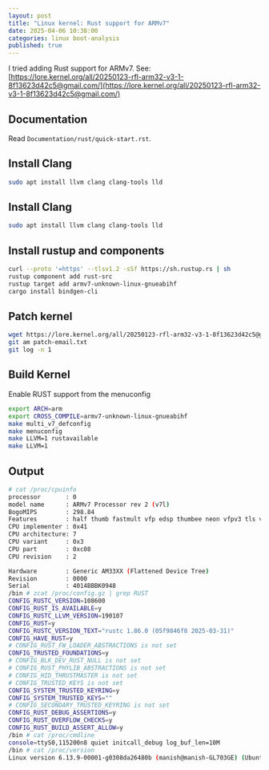 ```yaml
---
layout: post
title: "Linux kernel: Rust support for ARMv7"
date: 2025-04-06 10:38:00
categories: linux boot-analysis
published: true
---
```


I tried adding Rust support for ARMv7. See: [https://lore.kernel.org/all/20250123-rfl-arm32-v3-1-8f13623d42c5@gmail.com/](https://lore.kernel.org/all/20250123-rfl-arm32-v3-1-8f13623d42c5@gmail.com/)

## Documentation

Read `Documentation/rust/quick-start.rst`.

## Install Clang

```sh
sudo apt install llvm clang clang-tools lld

```

## Install Clang

```sh
sudo apt install llvm clang clang-tools lld
```

## Install rustup and components

```sh
curl --proto '=https' --tlsv1.2 -sSf https://sh.rustup.rs | sh
rustup component add rust-src
rustup target add armv7-unknown-linux-gnueabihf
cargo install bindgen-cli
```

## Patch kernel

```sh
wget https://lore.kernel.org/all/20250123-rfl-arm32-v3-1-8f13623d42c5@gmail.com/raw -O patch-email.txt
git am patch-email.txt
git log -n 1
```

## Build Kernel

Enable RUST support from the menuconfig

```sh
export ARCH=arm
export CROSS_COMPILE=armv7-unknown-linux-gnueabihf
make multi_v7_defconfig
make menuconfig
make LLVM=1 rustavailable
make LLVM=1
```

## Output

```sh
# cat /proc/cpuinfo
processor       : 0
model name      : ARMv7 Processor rev 2 (v7l)
BogoMIPS        : 298.84
Features        : half thumb fastmult vfp edsp thumbee neon vfpv3 tls vfpd32
CPU implementer : 0x41
CPU architecture: 7
CPU variant     : 0x3
CPU part        : 0xc08
CPU revision    : 2

Hardware        : Generic AM33XX (Flattened Device Tree)
Revision        : 0000
Serial          : 4014BBBK0948
/bin # zcat /proc/config.gz | grep RUST
CONFIG_RUSTC_VERSION=108600
CONFIG_RUST_IS_AVAILABLE=y
CONFIG_RUSTC_LLVM_VERSION=190107
CONFIG_RUST=y
CONFIG_RUSTC_VERSION_TEXT="rustc 1.86.0 (05f9846f8 2025-03-31)"
CONFIG_HAVE_RUST=y
# CONFIG_RUST_FW_LOADER_ABSTRACTIONS is not set
CONFIG_TRUSTED_FOUNDATIONS=y
# CONFIG_BLK_DEV_RUST_NULL is not set
# CONFIG_RUST_PHYLIB_ABSTRACTIONS is not set
# CONFIG_HID_THRUSTMASTER is not set
# CONFIG_TRUSTED_KEYS is not set
CONFIG_SYSTEM_TRUSTED_KEYRING=y
CONFIG_SYSTEM_TRUSTED_KEYS=""
# CONFIG_SECONDARY_TRUSTED_KEYRING is not set
CONFIG_RUST_DEBUG_ASSERTIONS=y
CONFIG_RUST_OVERFLOW_CHECKS=y
CONFIG_RUST_BUILD_ASSERT_ALLOW=y
/bin # cat /proc/cmdline
console=ttyS0,115200n8 quiet initcall_debug log_buf_len=10M
/bin # cat /proc/version
Linux version 6.13.9-00001-g0308da26480b (manish@manish-GL703GE) (Ubuntu clang version 14.0.0-1ubuntu1.1, Ubuntu LLD 14.0.0) #6 SMP Sun Apr  6 08:20:43 EDT 2025
```
